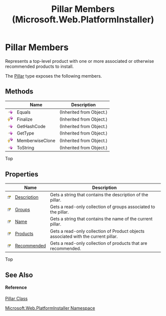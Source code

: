 ﻿---
title: Pillar Members (Microsoft.Web.PlatformInstaller)
TOCTitle: Pillar Members
ms:assetid: AllMembers.T:Microsoft.Web.PlatformInstaller.Pillar
ms:mtpsurl: https://msdn.microsoft.com/en-us/library/microsoft.web.platforminstaller.pillar_members(v=VS.90)
ms:contentKeyID: 22049738
ms.date: 05/02/2012
mtps_version: v=VS.90
---

# Pillar Members

Represents a top-level product with one or more associated or otherwise recommended products to install.

The [Pillar](pillar-class-microsoft-web-platforminstaller.md) type exposes the following members.

## Methods

<table>
<thead>
<tr class="header">
<th> </th>
<th>Name</th>
<th>Description</th>
</tr>
</thead>
<tbody>
<tr class="odd">
<td><img src="images/Dd565996.pubmethod(en-us,VS.90).gif" title="Public method" alt="Public method" /></td>
<td>Equals</td>
<td>(Inherited from Object.)</td>
</tr>
<tr class="even">
<td><img src="images/Dd565996.protmethod(en-us,VS.90).gif" title="Protected method" alt="Protected method" /></td>
<td>Finalize</td>
<td>(Inherited from Object.)</td>
</tr>
<tr class="odd">
<td><img src="images/Dd565996.pubmethod(en-us,VS.90).gif" title="Public method" alt="Public method" /></td>
<td>GetHashCode</td>
<td>(Inherited from Object.)</td>
</tr>
<tr class="even">
<td><img src="images/Dd565996.pubmethod(en-us,VS.90).gif" title="Public method" alt="Public method" /></td>
<td>GetType</td>
<td>(Inherited from Object.)</td>
</tr>
<tr class="odd">
<td><img src="images/Dd565996.protmethod(en-us,VS.90).gif" title="Protected method" alt="Protected method" /></td>
<td>MemberwiseClone</td>
<td>(Inherited from Object.)</td>
</tr>
<tr class="even">
<td><img src="images/Dd565996.pubmethod(en-us,VS.90).gif" title="Public method" alt="Public method" /></td>
<td>ToString</td>
<td>(Inherited from Object.)</td>
</tr>
</tbody>
</table>


Top

## Properties

<table>
<thead>
<tr class="header">
<th> </th>
<th>Name</th>
<th>Description</th>
</tr>
</thead>
<tbody>
<tr class="odd">
<td><img src="images/Dd565996.pubproperty(en-us,VS.90).gif" title="Public property" alt="Public property" /></td>
<td><a href="pillar-description-property-microsoft-web-platforminstaller.md">Description</a></td>
<td>Gets a string that contains the description of the pillar.</td>
</tr>
<tr class="even">
<td><img src="images/Dd565996.pubproperty(en-us,VS.90).gif" title="Public property" alt="Public property" /></td>
<td><a href="pillar-groups-property-microsoft-web-platforminstaller.md">Groups</a></td>
<td>Gets a read-only collection of groups associated to the pillar.</td>
</tr>
<tr class="odd">
<td><img src="images/Dd565996.pubproperty(en-us,VS.90).gif" title="Public property" alt="Public property" /></td>
<td><a href="pillar-name-property-microsoft-web-platforminstaller.md">Name</a></td>
<td>Gets a string that contains the name of the current pillar.</td>
</tr>
<tr class="even">
<td><img src="images/Dd565996.pubproperty(en-us,VS.90).gif" title="Public property" alt="Public property" /></td>
<td><a href="pillar-products-property-microsoft-web-platforminstaller.md">Products</a></td>
<td>Gets a read-only collection of Product objects associated with the current pillar.</td>
</tr>
<tr class="odd">
<td><img src="images/Dd565996.pubproperty(en-us,VS.90).gif" title="Public property" alt="Public property" /></td>
<td><a href="pillar-recommended-property-microsoft-web-platforminstaller.md">Recommended</a></td>
<td>Gets a read-only collection of products that are recommended.</td>
</tr>
</tbody>
</table>


Top

## See Also

#### Reference

[Pillar Class](pillar-class-microsoft-web-platforminstaller.md)

[Microsoft.Web.PlatformInstaller Namespace](microsoft-web-platforminstaller-namespace.md)

